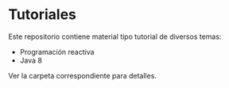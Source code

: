 # Tutoriales
Este repositorio contiene material tipo tutorial de diversos temas:
* Programación reactiva
* Java 8

Ver la carpeta correspondiente para detalles.


<!--stackedit_data:
eyJoaXN0b3J5IjpbMTc4MTE5MDY2Nl19
-->